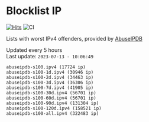 # Blocklist IP

[![Hits](https://hits.seeyoufarm.com/api/count/incr/badge.svg?url=https%3A%2F%2Fgithub.com%2Fborestad%2Fblocklist-ip%2F&count_bg=%2379C83D&title_bg=%23555555&icon=&icon_color=%23E7E7E7&title=hits&edge_flat=false)](https://hits.seeyoufarm.com)  ![CI](https://img.shields.io/github/workflow/status/borestad/blocklist-ip/CI?style=flat-square)

Lists with worst IPv4 offenders, provided by [AbuseIPDB](https://www.abuseipdb.com/)

<!-- FOOTER-PLACEHOLDER -->
Updated every 5 hours<br>
Last update: `2023-07-13 - 10:06:49`
```
abuseipdb-s100.ipv4 (17724 ip)
abuseipdb-s100-1d.ipv4 (30946 ip)
abuseipdb-s100-2d.ipv4 (34463 ip)
abuseipdb-s100-3d.ipv4 (36306 ip)
abuseipdb-s100-7d.ipv4 (41905 ip)
abuseipdb-s100-30d.ipv4 (56701 ip)
abuseipdb-s100-60d.ipv4 (56701 ip)
abuseipdb-s100-90d.ipv4 (131304 ip)
abuseipdb-s100-120d.ipv4 (158521 ip)
abuseipdb-s100-all.ipv4 (322483 ip)
```
